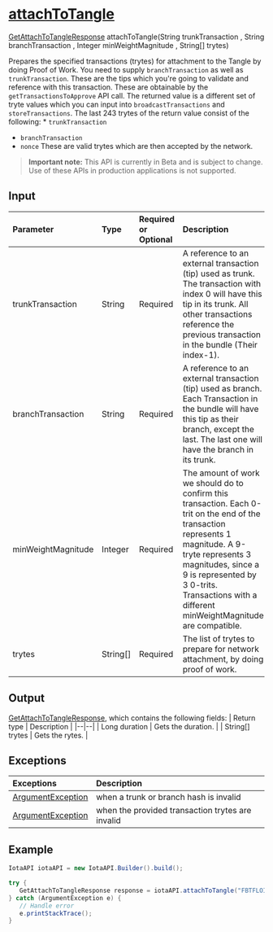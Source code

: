 
# [attachToTangle](https://github.com/iotaledger/iota-java/blob/master/jota/src/main/java/org/iota/jota/IotaAPICore.java#L673)
 [GetAttachToTangleResponse](https://github.com/iotaledger/iota-java/blob/master/jota/src/main/java/org/iota/jota/dto/response/GetAttachToTangleResponse.java) attachToTangle(String trunkTransaction , String branchTransaction , Integer minWeightMagnitude , String[] trytes)

 Prepares the specified transactions (trytes) for attachment to the Tangle by doing Proof of Work. You need to supply `branchTransaction` as well as `trunkTransaction`. These are the tips which you're going to validate and reference with this transaction. These are obtainable by the `getTransactionsToApprove` API call. 
  The returned value is a different set of tryte values which you can input into `broadcastTransactions` and `storeTransactions`. 
  The last 243 trytes of the return value consist of the following:  * `trunkTransaction`
 * `branchTransaction`
 * `nonce`
   These are valid trytes which are then accepted by the network.
> **Important note:** This API is currently in Beta and is subject to change. Use of these APIs in production applications is not supported.

## Input
| Parameter       | Type | Required or Optional | Description |
|:---------------|:--------|:--------| :--------|
| trunkTransaction | String | Required | A reference to an external transaction (tip) used as trunk.   The transaction with index 0 will have this tip in its trunk.   All other transactions reference the previous transaction in the bundle (Their index-1). |
| branchTransaction | String | Required | A reference to an external transaction (tip) used as branch.   Each Transaction in the bundle will have this tip as their branch, except the last.   The last one will have the branch in its trunk. |
| minWeightMagnitude | Integer | Required | The amount of work we should do to confirm this transaction.   Each 0-trit on the end of the transaction represents 1 magnitude.   A 9-tryte represents 3 magnitudes, since a 9 is represented by 3 0-trits.   Transactions with a different minWeightMagnitude are compatible. |
| trytes | String[] | Required | The list of trytes to prepare for network attachment, by doing proof of work. |
    
## Output
[GetAttachToTangleResponse](https://github.com/iotaledger/iota-java/blob/master/jota/src/main/java/org/iota/jota/dto/response/GetAttachToTangleResponse.java), which contains the following fields:
| Return type | Description |
|--|--|
| Long duration | Gets the duration. |
| String[] trytes | Gets the rytes. |

## Exceptions
| Exceptions     | Description |
|:---------------|:--------|
| [ArgumentException](https://github.com/iotaledger/iota-java/blob/master/jota/src/main/java/org/iota/jota/error/ArgumentException.java) | when a trunk or branch hash is invalid |
| [ArgumentException](https://github.com/iotaledger/iota-java/blob/master/jota/src/main/java/org/iota/jota/error/ArgumentException.java) | when the provided transaction trytes are invalid |


 ## Example
 
 ```Java
 IotaAPI iotaAPI = new IotaAPI.Builder().build();

try { 
    GetAttachToTangleResponse response = iotaAPI.attachToTangle("FBTFLOILYWNA9PVDUWNE9SPX9EIK9JBQXDTQPRXOFQJQKZGBPWXQDZFICMHLIGGVNNANYRRORILNOUCCA", "LFSZUJXV9PUAPIPUKEZJKAARL9KASNDNIDF9ATELJBSZAKYEHKQEYQZGTOPFUJPOUVSZTMLWNFWFJVAKA", 18, new String[]{"SQUYGCCRJLCDUTLMZFURXXMIA ... HWRKYPLXANKUYOPBYTSMSZBNF", "NHWX9JCU9YHADD9R9YQCPUXCV ... UVFBPMPFRIU9KYFVCXCLNNJKV"});
} catch (ArgumentException e) { 
    // Handle error
    e.printStackTrace(); 
}
 ```

